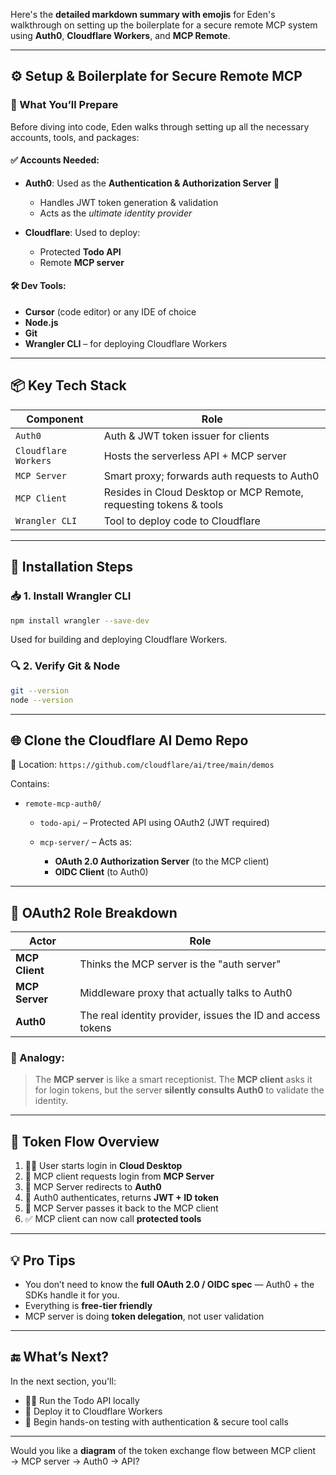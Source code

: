Here's the **detailed markdown summary with emojis** for Eden's walkthrough on setting up the boilerplate for a secure remote MCP system using **Auth0**, **Cloudflare Workers**, and **MCP Remote**.

---

## ⚙️ Setup & Boilerplate for Secure Remote MCP

### 🧩 What You’ll Prepare

Before diving into code, Eden walks through setting up all the necessary accounts, tools, and packages:

#### ✅ Accounts Needed:

- **Auth0**: Used as the **Authentication & Authorization Server** 🔐

  - Handles JWT token generation & validation
  - Acts as the _ultimate identity provider_

- **Cloudflare**: Used to deploy:

  - Protected **Todo API**
  - Remote **MCP server**

#### 🛠️ Dev Tools:

- **Cursor** (code editor) or any IDE of choice
- **Node.js**
- **Git**
- **Wrangler CLI** – for deploying Cloudflare Workers

---

## 📦 Key Tech Stack

| Component            | Role                                                              |
| -------------------- | ----------------------------------------------------------------- |
| `Auth0`              | Auth & JWT token issuer for clients                               |
| `Cloudflare Workers` | Hosts the serverless API + MCP server                             |
| `MCP Server`         | Smart proxy; forwards auth requests to Auth0                      |
| `MCP Client`         | Resides in Cloud Desktop or MCP Remote, requesting tokens & tools |
| `Wrangler CLI`       | Tool to deploy code to Cloudflare                                 |

---

## 🧰 Installation Steps

### 📥 1. Install Wrangler CLI

```bash
npm install wrangler --save-dev
```

Used for building and deploying Cloudflare Workers.

### 🔍 2. Verify Git & Node

```bash
git --version
node --version
```

---

## 🌐 Clone the Cloudflare AI Demo Repo

📍 Location:
`https://github.com/cloudflare/ai/tree/main/demos`

Contains:

- `remote-mcp-auth0/`

  - `todo-api/` – Protected API using OAuth2 (JWT required)
  - `mcp-server/` – Acts as:

    - **OAuth 2.0 Authorization Server** (to the MCP client)
    - **OIDC Client** (to Auth0)

---

## 🔄 OAuth2 Role Breakdown

| Actor          | Role                                                        |
| -------------- | ----------------------------------------------------------- |
| **MCP Client** | Thinks the MCP server is the "auth server"                  |
| **MCP Server** | Middleware proxy that actually talks to Auth0               |
| **Auth0**      | The real identity provider, issues the ID and access tokens |

### 🧠 Analogy:

> The **MCP server** is like a smart receptionist.
> The **MCP client** asks it for login tokens, but the server **silently consults Auth0** to validate the identity.

---

## 🔄 Token Flow Overview

1. 🧑‍💻 User starts login in **Cloud Desktop**
2. 📡 MCP client requests login from **MCP Server**
3. 🧭 MCP Server redirects to **Auth0**
4. 🪪 Auth0 authenticates, returns **JWT + ID token**
5. 🔄 MCP Server passes it back to the MCP client
6. ✅ MCP client can now call **protected tools**

---

## 💡 Pro Tips

- You don’t need to know the **full OAuth 2.0 / OIDC spec** — Auth0 + the SDKs handle it for you.
- Everything is **free-tier friendly**
- MCP server is doing **token delegation**, not user validation

---

## 🔚 What’s Next?

In the next section, you'll:

- 👨‍💻 Run the Todo API locally
- 🚀 Deploy it to Cloudflare Workers
- 🔗 Begin hands-on testing with authentication & secure tool calls

---

Would you like a **diagram** of the token exchange flow between MCP client → MCP server → Auth0 → API?
